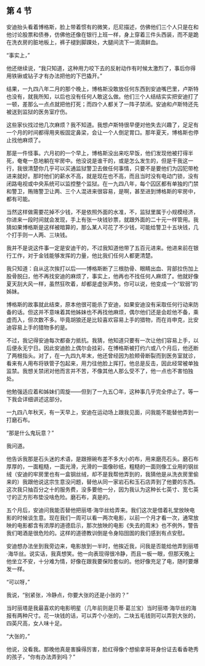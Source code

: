 ## 第 4 节

  安迪抬头看着博格斯，脸上带着惯有的微笑，厄尼描述，仿佛他们三个人只是在和他讨论股票和债券，仿佛他还像在银行上班一样，身上穿着三件头西装，而不是跪在洗衣房的脏地板上，裤子褪到脚踝处，大腿间流下一滴滴鲜血。

  “事实上，”

  他还继续说，“我只知道，这种用力咬下去的反射动作有时候太激烈了，事后你得用铁锹或钻子才有办法把他的下巴撬开。”

  结果，一九四八年二月的那个晚上，博格斯没敢放任何东西到安迪嘴巴里，卢斯特也没有，就我所知，以后也没有任何人敢这么做。他们三个人结结实实把安迪打了一顿，差那么一点点就把他打死；而四个人都关了一阵子禁闭。安迪和卢斯特还先被送到监狱的医务室疗伤。

  这些家伙找过他几次麻烦？我不知道。我想卢斯特很早便对他失去兴趣了，足足有一个月的时间都得用夹板固定鼻梁，会让一个人倒足胃口。那年夏天，博格斯也停止找他麻烦了。

  那是一件怪事。六月初的一个早上，博格斯没出来吃早饭，他们发现他被打得半死，奄奄一息地躺在牢房中。他没说是谁干的，或是怎么发生的，但是干我这一行，我很清楚你几乎可以买通监狱警卫去做任何事情，只要不是要他们为囚犯带枪进来就好。那时他们的薪水不高，就是现在也不高，而且当时没有电动门锁，没有闭路电视或中央系统可以监控整个监狱。在一九四八年，每个囚区都有单独的门禁和警卫，贿赂警卫让两、三个人混进来很容易，是啊，甚至进到博格斯的牢房中，都有可能。

  当然这样做需要花掉不少钱，不是依照外面的水准，不，监狱里属于小规模经济，你进来一段时间就会发现，手上有张一块钱钞票，就跟外面的二十元一样管用。我猜如果博格斯是这样被暗算的，那么某人可花了不少钱，可能给警卫十五块钱，几个打手则一人两、三块钱。

  我并不是说这件事一定是安迪干的，不过我知道他带了五百元进来。他进来前在银行工作，对于金钱能够发挥的力量，他比我们任何人都更清楚。

  我只知道：自从这次挨打以后——博格斯断了三根肋骨、眼睛出血、背部拉伤加上股骨脱臼，他不再找安迪的麻烦了，事实上，他再也不找任何人麻烦了。他就好像夏天刮大风一样，虽然狂吹着，却都是虚张声势。你可以说，他变成一个“软弱”的姊妹。

  博格斯的故事就此结束，原本他很可能杀了安迪，如果安迪没有采取任何行动来防备的话。但这并不意味着其他姊妹也不再找他麻烦，偶尔他们还是会趁他不备，乘虚而入，但次数不多。毕竟胡狼还是比较喜欢容易上手的猎物，而在肖申克，比安迪容易上手的猎物多的是。

  不过，我记得安迪每次都奋力抵抗。我猜，他知道只要有一次让他们容易上手，以后便永无宁日。因此安迪脸上偶尔会挂彩，在博格斯被打约六或八个月后，他还断了两根指头。对了，在一九四九年末，他还曾经因为脸颊骨断裂而到医务室就诊，看来有人用布将铁管子包起来，用力往他脸上挥打。他总是反击，因此经常被单独监禁。我想关禁闭对他而言并不苦，不像其他人那么受不了，他一点也不害怕独处。

  他勉强适应着和姊妹们周旋——但到了一九五〇年，这种事几乎完全停止了。等一下我会详细讲述这部分。

  一九四八年秋天，有一天早上，安迪在运动场上跟我见面，问我能不能替他弄到一打磨石布。

  “那是什么鬼玩意？”

  我问道。

  他告诉我那是石头迷的术语，是跟擦碗布差不多大小的布，用来磨亮石头。磨石布厚厚的，一面粗糙，一面光滑，光滑的一面像砂纸，粗糙的一面则像工业用的钢丝绒（安迪的牢房里也有一盒钢丝绒，却不是我帮他弄到的，我猜他是从洗衣房里偷来的）我跟他说这宗生意没问题，替他从同一家岩石和玉石店弄到了他要的东西。这次我只抽百分之十的服务费，没多要他一分，因为我认为这种长七英寸、宽七英寸的正方形布垫没啥危险。磨石布，真是的。

  五个月后，安迪问我能否替他把丽塔·海华丝给弄来。我们这次是借着礼堂放映电影的时候谈生意。现在我们一周可以看一两次电影，以前一个月才看一次，通常放映的电影都含有浓厚的道德启示，那次放映的电影《失去的周末》也不例外，警告我们喝酒是很危险的。这样的道德教训倒是令身陷囹圄的我们感到有点安慰。

  安迪想办法坐到我旁边来，电影放到一半时，他挨近我，问我是否能给他弄到丽塔·海华丝。说实话，我真想笑。他一向表现得很冷静，而且一板一眼，但那天晚上他坐立不安，十分难为情，好像在跟我要保险套似的。他好像充足了电，随时要爆发一样。

  “可以呀，”

  我说，“别紧张，冷静点，你要大张的还是小张的？”

  当时丽塔是我最喜欢的电影明星（几年前则是贝蒂·葛兰宝）当时丽塔·海华丝的海报有两种尺寸。花一块钱的话，可以弄个小张的，二块五毛钱则可以弄到大张的，四英尺高，女人味十足。

  “大张的，”

  他说，没看我。那晚他真是害臊得厉害，脸红得像个想偷拿哥哥身份证去看香艳秀的孩子，“你有办法弄到吗？”